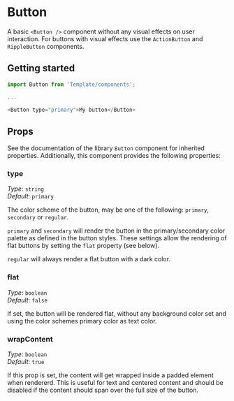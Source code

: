 # Button

A basic `<Button />` component without any visual effects on user interaction. For buttons with visual effects use
the `ActionButton` and `RippleButton` components.

## Getting started

```js
import Button from 'Template/components';

...

<Button type="primary">My button</Button>
```

## Props

See the documentation of the library `Button` component for inherited properties. Additionally, this component
provides the following properties:

### type

_Type_: `string`  
_Default_: `primary`  

The color scheme of the button, may be one of the following:
`primary`, `secondary` or `regular`.

`primary` and `secondary` will render the button in the primary/secondary color palette as defined in
the button styles. These settings allow the rendering of flat buttons by setting the `flat` property (see below).

`regular` will always render a flat button with a dark color.

### flat

_Type_: `boolean`  
_Default_: `false`  

If set, the button will be rendered flat, without any background color set and using the color schemes primary color
as text color.

### wrapContent

_Type_: `boolean`  
_Default_: `true`  

If this prop is set, the content will get wrapped inside a padded element when rendererd. This is useful for
text and centered content and should be disabled if the content should span over the full size of the button.
